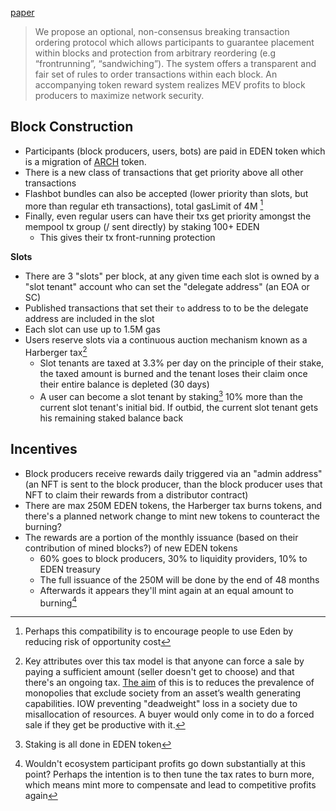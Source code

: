 ---
---

[paper](https://edennetwork.io/EDEN_Network___Whitepaper___2021_07.pdf)

> We propose an optional, non-consensus breaking transaction ordering protocol which allows participants to guarantee placement within blocks and protection from arbitrary reordering (e.g “frontrunning”, “sandwiching”). The system offers a transparent and fair set of rules to order transactions within each block. An accompanying token reward system realizes MEV profits to block producers to maximize network security.

## Block Construction

- Participants (block producers, users, bots) are paid in EDEN token which is a migration of [ARCH](https://www.archerdao.io) token.
- There is a new class of transactions that get priority above all other transactions
- Flashbot bundles can also be accepted (lower priority than slots, but more than regular eth transactions), total gasLimit of 4M [^3]
- Finally, even regular users can have their txs get priority amongst the mempool tx group (/ sent directly) by staking 100+ EDEN
  - This gives their tx front-running protection

**Slots**

- There are 3 "slots" per block, at any given time each slot is owned by a "slot tenant" account who can set the "delegate address" (an EOA or SC)
- Published transactions that set their `to` address to to be the delegate address are included in the slot
- Each slot can use up to 1.5M gas
- Users reserve slots via a continuous auction mechanism known as a Harberger tax[^2]
  - Slot tenants are taxed at 3.3% per day on the principle of their stake, the taxed amount is burned and the tenant loses their claim once their entire balance is depleted (30 days)
  - A user can become a slot tenant by staking[^1] 10% more than the current slot tenant's initial bid. If outbid, the current slot tenant gets his remaining staked balance back

## Incentives

- Block producers receive rewards daily triggered via an "admin address" (an NFT is sent to the block producer, than the block producer uses that NFT to claim their rewards from a distributor contract)
- There are max 250M EDEN tokens, the Harberger tax burns tokens, and there's a planned network change to mint new tokens to counteract the burning?
- The rewards are a portion of the monthly issuance (based on their contribution of mined blocks?) of new EDEN tokens
  - 60% goes to block producers, 30% to liquidity providers, 10% to EDEN treasury
  - The full issuance of the 250M will be done by the end of 48 months
  - Afterwards it appears they'll mint again at an equal amount to burning[^4]

[^1]: Staking is all done in EDEN token
[^2]: Key attributes over this tax model is that anyone can force a sale by paying a sufficient amount (seller doesn't get to choose) and that there's an ongoing tax. [The aim](https://medium.com/@simondlr/what-is-harberger-tax-where-does-the-blockchain-fit-in-1329046922c6) of this is to reduces the prevalence of monopolies that exclude society from an asset’s wealth generating capabilities. IOW preventing "deadweight" loss in a society due to misallocation of resources. A buyer would only come in to do a forced sale if they get be productive with it.
[^3]: Perhaps this compatibility is to encourage people to use Eden by reducing risk of opportunity cost
[^4]: Wouldn't ecosystem participant profits go down substantially at this point? Perhaps the intention is to then tune the tax rates to burn more, which means mint more to compensate and lead to competitive profits again
